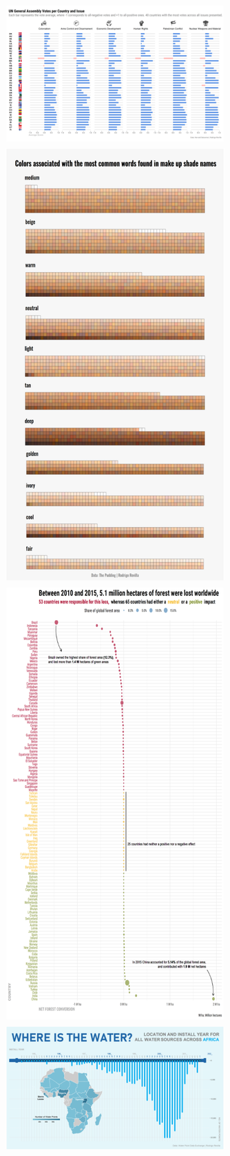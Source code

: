![](2021-13/un_votes.png)

<p align="center"><img src="2021-14/makeup.png" height="1000"></p>
<p align="center"><img src="2021-15/deforestation.png" height="1000"></p>

![](2021-19/africa_water.png)

